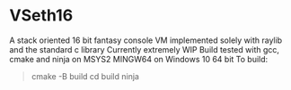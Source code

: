 # VSeth16
 A stack oriented 16 bit fantasy console VM implemented solely with raylib and the standard c library
 Currently extremely WIP
 Build tested with gcc, cmake and ninja on MSYS2 MINGW64 on Windows 10 64 bit
 To build:
 > cmake -B build
 > cd build
 > ninja